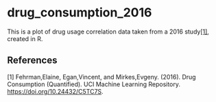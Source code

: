 # drug_consumption_2016
This is a plot of drug usage correlation data taken from a 2016 study[[1]](#1), created in R.

## References
<a id="1">[1]</a> 
Fehrman,Elaine, Egan,Vincent, and Mirkes,Evgeny. (2016). 
Drug Consumption (Quantified). 
UCI Machine Learning Repository. https://doi.org/10.24432/C5TC7S.
